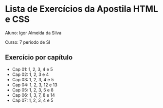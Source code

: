 # Lista de Exercícios da Apostila HTML e CSS

Aluno: Igor Almeida da Silva


Curso: 7 período de SI


## Exercício por capítulo


* Cap 01: 1, 2, 3, 4 e 5
* Cap 02: 1, 2, 3 e 4 
* Cap 03: 1, 2, 3, 4 e 5
* Cap 04: 1, 2, 3, 12 e 13
* Cap 05: 1, 2, 3, 5 e 8
* Cap 06: 1, 3, 7, 8 e 14
* Cap 07: 1, 2, 3, 4 e 5
